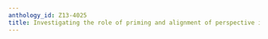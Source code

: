 ```yaml
---
anthology_id: Z13-4025
title: Investigating the role of priming and alignment of perspective in dialogue
---
```


